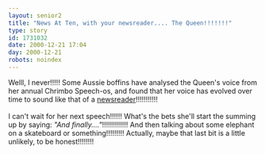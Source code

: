 ```yaml
---
layout: senior2
title: "News At Ten, with your newsreader.... The Queen!!!!!!!"
type: story
id: 1731032
date: 2000-12-21 17:04
day: 2000-12-21
robots: noindex
---
```

Welll, I never!!!!! Some Aussie boffins have analysed the Queen's voice from her annual Chrimbo Speech-os, and found that her voice has evolved over time to sound like that of a <a href="http://www.theherald.co.uk/news/archive/21-12-19100-0-39-34.html">newsreader</a>!!!!!!!!!!!<br/><br/>I can't wait for her next speech!!!!!! What's the bets she'll start the summing up by saying: <i>"And finally...."</i>!!!!!!!!!!!!! And then talking about some elephant on a skateboard or something!!!!!!!!! Actually, maybe that last bit is a little unlikely, to be honest!!!!!!!!
